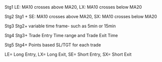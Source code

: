 
Stg1 LE: MA10 crosses above MA20, LX: MA10 crosses below MA20

Stg2 Stg1 + SE: MA10 crosses above MA20, SX: MA10 crosses below MA20

Stg3 Stg2+ variable time frame- such as 5min or 15min

Stg4 Stg3+ Trade Entry Time range and Trade Exit Time

Stg5 Stg4+ Points based SL/TGT for each trade

LE= Long Entry, LX= Long Exit, SE= Short Entry, SX= Short Exit
